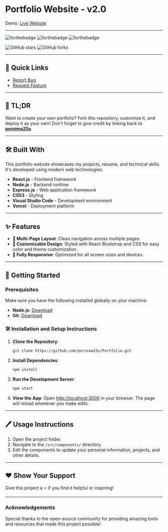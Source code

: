 # Portfolio Website - v2.0

Demo: [Live Website]()

---

![forthebadge](https://forthebadge.com/images/badges/made-with-react.svg)  ![forthebadge](https://forthebadge.com/images/badges/powered-by-css3.svg)  ![forthebadge](https://forthebadge.com/images/badges/uses-js.svg)

![GitHub stars](https://img.shields.io/github/stars/pornima25s/Portfolio?style=social)  ![GitHub forks](https://img.shields.io/github/forks/pornima25s/Portfolio?style=social)

---

## 🚨 Quick Links

- [Report Bug](https://github.com/pornima25s/Portfolio/issues)  
- [Request Feature](https://github.com/pornima25s/Portfolio/issues)

---

## 🚀 TL;DR

Want to create your own portfolio? Fork this repository, customize it, and deploy it as your own! Don't forget to give credit by linking back to **[pornima25s](https://github.com/pornima25s)**.

---

## 🛠 Built With

This portfolio website showcases my projects, resume, and technical skills. It's developed using modern web technologies:

- **React.js** - Frontend framework
- **Node.js** - Backend runtime
- **Express.js** - Web application framework
- **CSS3** - Styling
- **Visual Studio Code** - Development environment
- **Vercel** - Deployment platform

---

## ✨ Features

- **📖 Multi-Page Layout**: Clean navigation across multiple pages.
- **🎨 Customizable Design**: Styled with React-Bootstrap and CSS for easy color and theme customization.
- **📱 Fully Responsive**: Optimized for all screen sizes and devices.

---

## 🚀 Getting Started

### Prerequisites

Make sure you have the following installed globally on your machine:

- **Node.js**: [Download](https://nodejs.org/)
- **Git**: [Download](https://git-scm.com/)

### 🛠 Installation and Setup Instructions

1. **Clone the Repository**:
   ```bash
   git clone https://github.com/pornima25s/Portfolio.git
   ```

2. **Install Dependencies**:
   ```bash
   npm install
   ```

3. **Run the Development Server**:
   ```bash
   npm start
   ```

4. **View the App**:
   Open [http://localhost:3000](http://localhost:3000) in your browser. The page will reload whenever you make edits.

---

## 🖊️ Usage Instructions

1. Open the project folder.
2. Navigate to the `/src/components/` directory.
3. Edit the components to update your personal information, projects, and other details.

---

## ❤️ Show Your Support

Give this project a ⭐ if you find it helpful or inspiring!

---

### Acknowledgements

Special thanks to the open-source community for providing amazing tools and resources that made this project possible!


